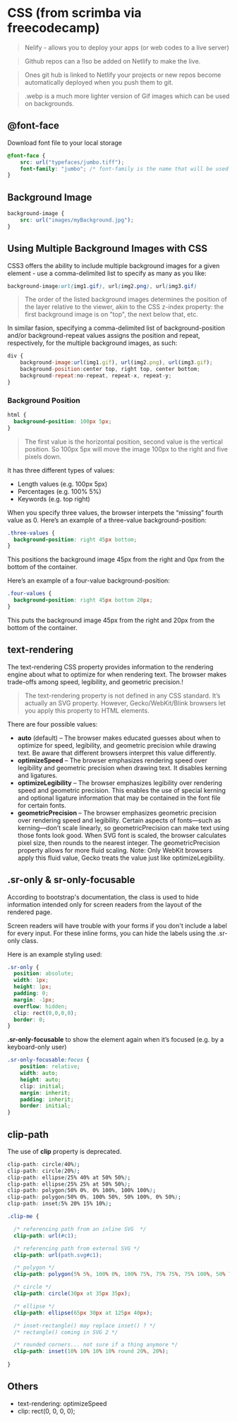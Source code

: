 # CSS (from scrimba via freecodecamp)

> Nelify - allows you to deploy your apps (or web codes to a live server)

> Github repos can a !lso be added on Netlify to make the live.

> Ones git hub is linked to Netlify your projects or new repos become automatically deployed when you push them to git.

> .webp is a much more lighter version of Gif images which can be used on backgrounds.


## @font-face
Download font file to your local storage
```css
@font-face {
    src: url("typefaces/jumbo.tiff");
    font-family: "jumbo"; /* font-family is the name that will be used to identify the font */
}
```





## Background Image
```css 
background-image {
    src: url("images/myBackground.jpg");
}
```





## Using Multiple Background Images with CSS
CSS3 offers the ability to include multiple background images for a given element - use a comma-delimited list to specify as many as you like:

```css
background-image:url(img1.gif), url(img2.png), url(img3.gif)
```

> The order of the listed background images determines the position of the layer relative to the viewer, akin to the CSS z-index property: the first background image is on "top", the next below that, etc.

In similar fasion, specifying a comma-delimited list of background-position and/or background-repeat values assigns the position and repeat, respectively, for the multiple background images, as such:

```js
div {
	background-image:url(img1.gif), url(img2.png), url(img3.gif);
	background-position:center top, right top, center bottom;
	background-repeat:no-repeat, repeat-x, repeat-y;
}
```



### Background Position
```css
html {
  background-position: 100px 5px; 
}
```
> The first value is the horizontal position, second value is the vertical position. So 100px 5px will move the image 100px to the right and five pixels down.

It has three different types of values:
- Length values (e.g. 100px 5px)
- Percentages (e.g. 100% 5%)
- Keywords (e.g. top right)

When you specify three values, the browser interpets the “missing” fourth value as 0. Here’s an example of a three-value background-position:

```css
.three-values {
  background-position: right 45px bottom;
}
```

This positions the background image 45px from the right and 0px from the bottom of the container.

Here’s an example of a four-value background-position:
```css
.four-values {
  background-position: right 45px bottom 20px;
}
```

This puts the background image 45px from the right and 20px from the bottom of the container.





## text-rendering
The text-rendering CSS property provides information to the rendering engine about what to optimize for when rendering text. The browser makes trade-offs among speed, legibility, and geometric precision.!

> The text-rendering property is not defined in any CSS standard. It’s actually an SVG property. However, Gecko/WebKit/Blink browsers let you apply this property to HTML elements.

There are four possible values:
- **auto** (default) – The browser makes educated guesses about when to optimize for speed, legibility, and geometric precision while drawing text. Be aware that different browsers interpret this value differently.
- **optimizeSpeed** – The browser emphasizes rendering speed over legibility and geometric precision when drawing text. It disables kerning and ligatures.
- **optimizeLegibility** – The browser emphasizes legibility over rendering speed and geometric precision. This enables the use of special kerning and optional ligature information that may be contained in the font file for certain fonts.
- **geometricPrecision** – The browser emphasizes geometric precision over rendering speed and legibility. Certain aspects of fonts—such as kerning—don’t scale linearly, so geometricPrecision can make text using those fonts look good. When SVG font is scaled, the browser calculates pixel size, then rounds to the nearest integer. The geometricPrecision property allows for more fluid scaling. Note: Only WebKit browsers apply this fluid value, Gecko treats the value just like optimizeLegibility.





## .sr-only & sr-only-focusable 
According to bootstrap's documentation, the class is used to hide information intended only for screen readers from the layout of the rendered page.

Screen readers will have trouble with your forms if you don't include a label for every input. For these inline forms, you can hide the labels using the .sr-only class.

Here is an example styling used:
```css
.sr-only {
  position: absolute;
  width: 1px;
  height: 1px;
  padding: 0;
  margin: -1px;
  overflow: hidden;
  clip: rect(0,0,0,0);
  border: 0;
}
```

**.sr-only-focusable** to show the element again when it’s focused (e.g. by a keyboard-only user)

```css 
.sr-only-focusable:focus {
    position: relative;
    width: auto;
    height: auto;
    clip: initial;
    margin: inherit;
    padding: inherit;
    border: initial;
}
```





## clip-path
The use of **clip** property is deprecated.

```css
clip-path: circle(40%);
clip-path: circle(20%);
clip-path: ellipse(25% 40% at 50% 50%);
clip-path: ellipse(25% 25% at 50% 50%);
clip-path: polygon(50% 0%, 0% 100%, 100% 100%);
clip-path: polygon(50% 0%, 100% 50%, 50% 100%, 0% 50%);
clip-path: inset(5% 20% 15% 10%);
```


```css 
.clip-me { 

  /* referencing path from an inline SVG  */
  clip-path: url(#c1); 

  /* referencing path from external SVG */
  clip-path: url(path.svg#c1);

  /* polygon */
  clip-path: polygon(5% 5%, 100% 0%, 100% 75%, 75% 75%, 75% 100%, 50% 75%, 0% 75%);

  /* circle */
  clip-path: circle(30px at 35px 35px);

  /* ellipse */
  clip-path: ellipse(65px 30px at 125px 40px);

  /* inset-rectangle() may replace inset() ? */
  /* rectangle() coming in SVG 2 */

  /* rounded corners... not sure if a thing anymore */
  clip-path: inset(10% 10% 10% 10% round 20%, 20%);
  
}
```




## Others
- text-rendering: optimizeSpeed
- clip: rect(0, 0, 0, 0);